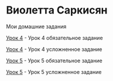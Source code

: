 # Виолетта Саркисян

Мои домашние задания

[Урок 4](https://violettaarms.github.io/Lesson4/ "Обязательное задание") - Урок 4 обязательное задание

[Урок 4](https://violettaarms.github.io/Lesson4_1/ "Усложненное задание") - Урок 4 усложненное задание

[Урок 5](https://violettaarms.github.io/Lesson5/ "Обязательное задание") - Урок 5 обязательное задание

[Урок 5](https://violettaarms.github.io/Lesson_5/ "Усложненное задание") - Урок 5 усложненное задание
